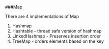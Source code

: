###Map

There are 4 implementations of Map
1. Hashmap 
2. Hashtable - thread safe version of hashmap
3. LinkedHashmap - Preserves insertion order
4. TreeMap - orders elements based on the key

